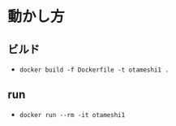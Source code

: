 # 動かし方

## ビルド

* `docker build -f Dockerfile -t otameshi1 .`

## run

* `docker run --rm -it otameshi1`